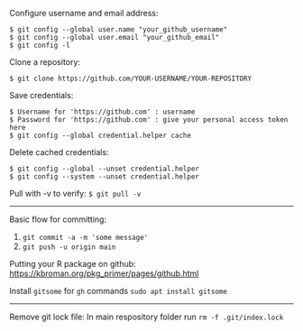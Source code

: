 
Configure username and email address:
```
$ git config --global user.name "your_github_username"
$ git config --global user.email "your_github_email"
$ git config -l
```

Clone a repository:
```
$ git clone https://github.com/YOUR-USERNAME/YOUR-REPOSITORY
```

Save credentials:
```
$ Username for 'https://github.com' : username
$ Password for 'https://github.com' : give your personal access token here
$ git config --global credential.helper cache
```

Delete cached credentials:
```
$ git config --global --unset credential.helper
$ git config --system --unset credential.helper
```

Pull with -v to verify: `$ git pull -v`

---


Basic flow for committing:
1. `git commit -a -m 'some message'`
2. `git push -u origin main`


Putting your R package on github:
https://kbroman.org/pkg_primer/pages/github.html

Install `gitsome` for `gh` commands
`sudo apt install gitsome`

---

Remove git lock file:
In main respository folder run `rm -f .git/index.lock`
